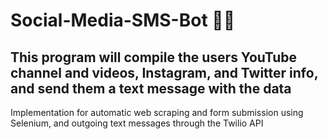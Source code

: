 # Social-Media-SMS-Bot 📱💬

## This program will compile the users YouTube channel and videos, Instagram, and Twitter info, and send them a text message with the data

Implementation for automatic web scraping and form submission using Selenium, and outgoing text messages through the Twilio API
